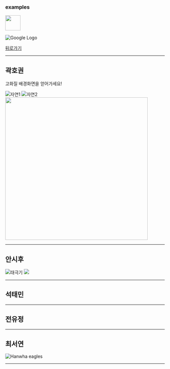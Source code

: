 ### examples

<img src="https://github.com/favicon.ico" width="48">

![Google Logo](https://www.google.com/images/branding/googlelogo/1x/googlelogo_color_272x92dp.png)


[뒤로가기](./README.md)

* * *
## 곽호권
고화질 배경화면을 얻어가세요!

![자연1](http://hd.wallpaperswide.com/thumbs/spirit_island_maligne_lake_jasper_national_park_alberta_canada-t2.jpg)
![자연2](http://hd.wallpaperswide.com/thumbs/beautiful_moraine_lake_sunrise-t2.jpg)
<img src="http://hd.wallpaperswide.com/thumbs/mountain_lake-t2.jpg" width ="450">
_ _ _

## 안시후
![태극기](https://search.pstatic.net/common?type=o&size=108x81&quality=75&direct=true&src=http%3A%2F%2Fdbscthumb.phinf.naver.net%2F1230_000_1%2F20120625174551009_GNUFXN9OD.png%2F122_p.png%3Ftype%3Dm1500)
<img src="https://search.pstatic.net/common?type=o&size=108x81&quality=75&direct=true&src=http%3A%2F%2Fdbscthumb.phinf.naver.net%2F1230_000_1%2F20120625174555319_QHL5C988Q.png%2F164_p.png%3Ftype%3Dm1500">



_ _ _
## 석태민
  
_ _ _
## 전유정
  
_ _ _
## 최서연
![Hanwha eagles](https://search.pstatic.net/common?type=o&size=150x112&quality=95&direct=true&src=http%3A%2F%2Fsstatic.naver.net%2Fkeypage%2Fimage%2Fdss%2F146%2F48%2F40%2F93%2F146_2484093_team_image_url_1484021222014.jpg)  
_ _ _
